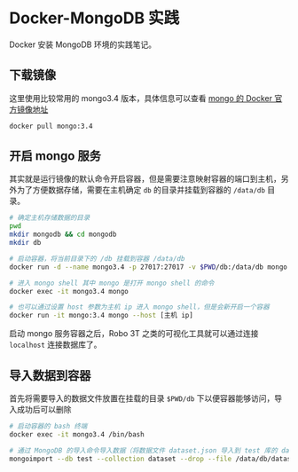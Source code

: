 # Docker-MongoDB 实践

Docker 安装 MongoDB 环境的实践笔记。

## 下载镜像

这里使用比较常用的 mongo3.4 版本，具体信息可以查看 [mongo 的 Docker 官方镜像地址](https://hub.docker.com/_/mongo/)

```bash
docker pull mongo:3.4
```

## 开启 mongo 服务

其实就是运行镜像的默认命令开启容器，但是需要注意映射容器的端口到主机，另外为了方便数据存储，需要在主机确定 `db` 的目录并挂载到容器的 `/data/db` 目录。

```bash
# 确定主机存储数据的目录
pwd
mkdir mongodb && cd mongodb
mkdir db

# 启动容器，将当前目录下的 /db 挂载到容器 /data/db
docker run -d --name mongo3.4 -p 27017:27017 -v $PWD/db:/data/db mongo:3.4

# 进入 mongo shell 其中 mongo 是打开 mongo shell 的命令
docker exec -it mongo3.4 mongo

# 也可以通过设置 host 参数为主机 ip 进入 mongo shell，但是会新开启一个容器
docker run -it mongo:3.4 mongo --host [主机 ip]
```

启动 mongo 服务容器之后，Robo 3T 之类的可视化工具就可以通过连接 `localhost` 连接数据库了。

## 导入数据到容器

首先将需要导入的数据文件放置在挂载的目录 `$PWD/db` 下以便容器能够访问，导入成功后可以删除

```bash
# 启动容器的 bash 终端
docker exec -it mongo3.4 /bin/bash

# 通过 MongoDB 的导入命令导入数据（将数据文件 dataset.json 导入到 test 库的 dataset 集合）
mongoimport --db test --collection dataset --drop --file /data/db/dataset.json
```
